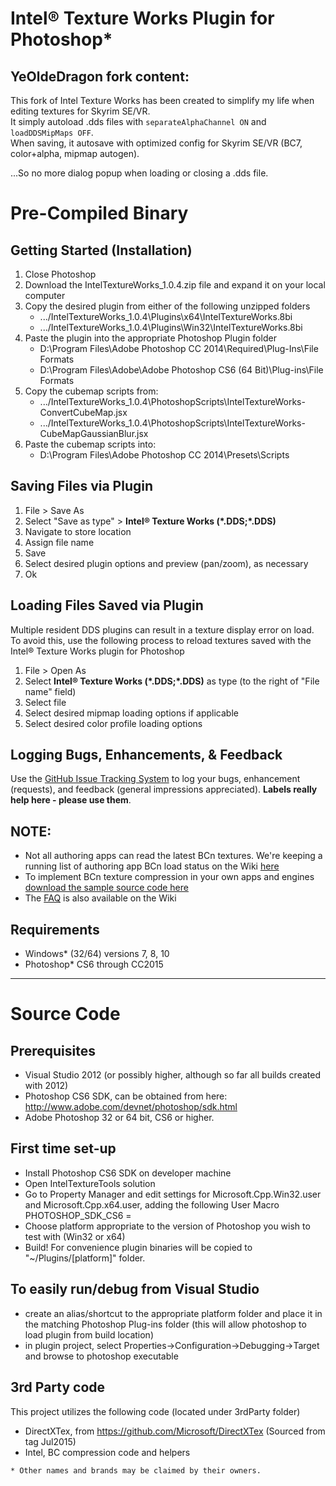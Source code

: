 # Intel&reg; Texture Works Plugin for Photoshop*

## YeOldeDragon fork content:
This fork of Intel Texture Works has been created to simplify my life when editing textures for Skyrim SE/VR.  
It simply autoload .dds files with `separateAlphaChannel ON` and `loadDDSMipMaps OFF`.  
When saving, it autosave with optimized config for Skyrim SE/VR (BC7, color+alpha, mipmap autogen).  
  
...So no more dialog popup when loading or closing a .dds file.


# Pre-Compiled Binary
## Getting Started (Installation)
1. Close Photoshop
2. Download the IntelTextureWorks_1.0.4.zip file and expand it on your local computer
3. Copy the desired plugin from either of the following unzipped folders
	* .../IntelTextureWorks_1.0.4\Plugins\x64\IntelTextureWorks.8bi
	* .../IntelTextureWorks_1.0.4\Plugins\Win32\IntelTextureWorks.8bi
4. Paste the plugin into the appropriate Photoshop Plugin folder
	* D:\Program Files\Adobe Photoshop CC 2014\Required\Plug-Ins\File Formats
	* D:\Program Files\Adobe\Adobe Photoshop CS6 (64 Bit)\Plug-ins\File Formats
5. Copy the cubemap scripts from:
	* .../IntelTextureWorks_1.0.4\PhotoshopScripts\IntelTextureWorks-ConvertCubeMap.jsx
	* .../IntelTextureWorks_1.0.4\PhotoshopScripts\IntelTextureWorks-CubeMapGaussianBlur.jsx
6. Paste the cubemap scripts into:
	* D:\Program Files\Adobe Photoshop CC 2014\Presets\Scripts

## Saving Files via Plugin
1. File > Save As
2. Select "Save as type" > **Intel&reg; Texture Works (\*.DDS;\*.DDS)**
2. Navigate to store location
3. Assign file name
4. Save
5. Select desired plugin options and preview (pan/zoom), as necessary
6. Ok

## Loading Files Saved via Plugin
Multiple resident DDS plugins can result in a texture display error on load. To avoid this, use the following process to reload textures saved with the Intel&reg; Texture Works plugin for Photoshop

1. File > Open As
2. Select **Intel&reg; Texture Works (\*.DDS;\*.DDS)** as type (to the right of "File name" field)
3. Select file
4. Select desired mipmap loading options if applicable
5. Select desired color profile loading options

## Logging Bugs, Enhancements, & Feedback
Use the [GitHub Issue Tracking System](https://github.com/GameTechDev/Intel-Texture-Works-Plugin/issues) to log your bugs, enhancement (requests), and feedback (general impressions appreciated). **Labels really help here - please use them**.

## NOTE:
* Not all authoring apps can read the latest BCn textures. We're keeping a running list of authoring app BCn load status on the Wiki [here](https://github.com/GameTechDev/Intel-Texture-Works-Plugin/wiki/BCn-App-Support)
* To implement BCn texture compression in your own apps and engines [download the sample source code here](https://software.intel.com/en-us/articles/fast-ispc-texture-compressor-update)
* The [FAQ](https://github.com/GameTechDev/Intel-Texture-Works-Plugin/wiki/FAQ) is also available on the Wiki

## Requirements

* Windows\* (32/64) versions 7, 8, 10
* Photoshop\* CS6 through CC2015



* * *


# Source Code
## Prerequisites ##

- Visual Studio 2012 (or possibly higher, although so far all builds created with 2012)
- Photoshop CS6 SDK, can be obtained from here: http://www.adobe.com/devnet/photoshop/sdk.html
- Adobe Photoshop 32 or 64 bit, CS6 or higher.

## First time set-up ##

- Install Photoshop CS6 SDK on developer machine
- Open IntelTextureTools solution 
- Go to Property Manager and edit settings for Microsoft.Cpp.Win32.user and Microsoft.Cpp.x64.user, adding the following User Macro
	PHOTOSHOP_SDK_CS6 = <full path to location of Photoshop CS6 SDK> 
- Choose platform appropriate to the version of Photoshop you wish to test with (Win32 or x64)
- Build! For convenience plugin binaries will be copied to "~/Plugins/[platform]" folder.

## To easily run/debug from Visual Studio ##

- create an alias/shortcut to the appropriate platform folder and place it in the matching Photoshop Plug-ins folder (this will allow photoshop to load plugin from build location) 
- in plugin project, select Properties->Configuration->Debugging->Target and browse to photoshop executable

## 3rd Party code ## 

This project utilizes the following code (located under 3rdParty folder)
- DirectXTex, from https://github.com/Microsoft/DirectXTex (Sourced from tag Jul2015)
- Intel, BC compression code and helpers 


```
* Other names and brands may be claimed by their owners.
```
